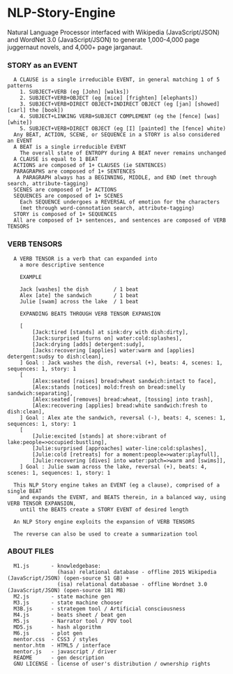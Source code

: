 # NLP-Story-Engine
Natural Language Processor interfaced with Wikipedia (JavaScript/JSON) and WordNet 3.0 (JavaScript/JSON) to generate 1,000-4,000 page juggernaut novels, and 4,000+ page jarganaut. 

### STORY as an EVENT
      A CLAUSE is a single irreducible EVENT, in general matching 1 of 5 patterns
        1. SUBJECT+VERB (eg [John] [walks])
        2. SUBJECT+VERB+OBJECT (eg [mice] [frighten] [elephants])
        3. SUBJECT+VERB+DIRECT OBJECT+INDIRECT OBJECT (eg [jan] [showed] [carl] the [book])
        4. SUBJECT+LINKING VERB+SUBJECT COMPLEMENT (eg the [fence] [was] [white])
        5. SUBJECT+VERB+DIRECT OBJECT (eg [I] [painted] the [fence] white)
      Any BEAT, ACTION, SCENE, or SEQUENCE in a STORY is also considered an EVENT
      A BEAT is a single irreducible EVENT 
        The overall state of ENTROPY during A BEAT never remains unchanged 
      A CLAUSE is equal to 1 BEAT
      ACTIONS are composed of 1+ CLAUSES (ie SENTENCES)
      PARAGRAPHS are composed of 1+ SENTENCES
       A PARAGRAPH always has a BEGINNING, MIDDLE, and END (met through search, attribute-tagging)
      SCENES are composed of 1+ ACTIONS
      SEQUENCES are composed of 1+ SCENES
        Each SEQUENCE undergoes a REVERSAL of emotion for the characters
        (met through word-connotation search, attribute-tagging)
      STORY is composed of 1+ SEQUENCES
      All are composed of 1+ sentences, and sentences are composed of VERB TENSORS
    
### VERB TENSORS 
      A VERB TENSOR is a verb that can expanded into
        a more descriptive sentence
        
        EXAMPLE 
        
        Jack [washes] the dish        / 1 beat 
        Alex [ate] the sandwich       / 1 beat 
        Julie [swam] across the lake  / 1 beat 
        
        EXPANDING BEATS THROUGH VERB TENSOR EXPANSION 
        
        [
            [Jack:tired [stands] at sink:dry with dish:dirty], 
            [Jack:surprised [turns on] water:cold:splashes], 
            [Jack:drying [adds] detergent:sudy], 
            [Jacks:recovering [applies] water:warm and [applies] detergent:sudsy to dish:clean],
        ] Goal : Jack washes the dish, reversal (+), beats: 4, scenes: 1, sequences: 1, story: 1
        [
            [Alex:seated [raises] bread:wheat sandwich:intact to face], 
            [Alex:stands [notices] mold:fresh on bread:smelly sandwich:separating], 
            [Alex:seated [removes] bread:wheat, [tossing] into trash], 
            [Alex:recovering [applies] bread:white sandwich:fresh to dish:clean],
        ] Goal : Alex ate the sandwich, reversal (-), beats: 4, scenes: 1, sequences: 1, story: 1
        [
            [Julie:excited [stands] at shore:vibrant of lake:people=>occupied:bustling], 
            [Julie:surprised [approaches] water-line:cold:splashes], 
            [Julie:cold [retreats] for a moment:people=>water:playfull], 
            [Julie:recovering [dives] into water:patch=>warm and [swims]],
        ] Goal : Julie swam across the lake, reversal (+), beats: 4, scenes: 1, sequences: 1, story: 1 
        
      This NLP Story engine takes an EVENT (eg a clause), comprised of a single BEAT
        and expands the EVENT, and BEATS therein, in a balanced way, using VERB TENSOR EXPANSION, 
        until the BEATS create a STORY EVENT of desired length 
        
      An NLP Story engine exploits the expansion of VERB TENSORS
      
      The reverse can also be used to create a summarization tool

### ABOUT FILES 
      M1.js       - knowledgebase:
                    (hasa) relational database - offline 2015 Wikipedia (JavaScript/JSON) (open-source 51 GB) +
                    (isa) relational databasae - offline Wordnet 3.0 (JavaScript/JSON) (open-source 181 MB)
      M2.js       - state machine gen 
      M3.js       - state machine chooser 
      M3B.js      - strategem tool / Artificial consciousness  
      M4.js       - beats sheet / beat gen
      M5.js       - Narrator tool / POV tool
      MD5.js      - hash algorithm
      M6.js       - plot gen
      mentor.css  - CSS3 / styles
      mentor.htm  - HTML5 / interface
      mentor.js   - javascript / driver
      README      - gen description
      GNU LICENSE - license of user's distribution / ownership rights
